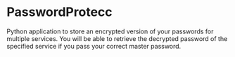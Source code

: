 # PasswordProtecc


Python application to store an encrypted version of your passwords for multiple services. You will be able to retrieve the decrypted password of the specified service if you pass your correct master password.
